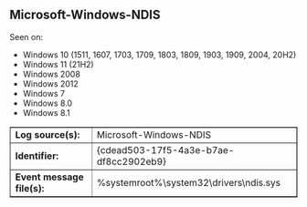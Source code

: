 ## Microsoft-Windows-NDIS

Seen on:
* Windows 10 (1511, 1607, 1703, 1709, 1803, 1809, 1903, 1909, 2004, 20H2)
* Windows 11 (21H2)
* Windows 2008
* Windows 2012
* Windows 7
* Windows 8.0
* Windows 8.1

<table border="1" class="docutils">
  <tbody>
    <tr>
      <td><b>Log source(s):</b></td>
      <td>Microsoft-Windows-NDIS</td>
    </tr>
    <tr>
      <td><b>Identifier:</b></td>
      <td>{cdead503-17f5-4a3e-b7ae-df8cc2902eb9}</td>
    </tr>
    <tr>
      <td><b>Event message file(s):</b></td>
      <td>%systemroot%\system32\drivers\ndis.sys</td>
    </tr>
  </tbody>
</table>

&nbsp;


